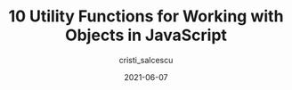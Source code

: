 ---
author: cristi_salcescu
date: 2021-06-07
layout: post.njk
publisher: javascriptdaily
tags:
  - javascript
target_url: https://medium.com/dailyjs/10-utility-functions-for-working-with-objects-in-javascript-a5ee53ef8809
title: 10 Utility Functions for Working with Objects in JavaScript
---